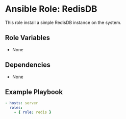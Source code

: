 # Ansible Role: RedisDB

This role install a simple RedisDB instance on the system.

## Role Variables

- None

## Dependencies

- None

## Example Playbook

```yaml
- hosts: server
  roles:
    - { role: redis }
```

